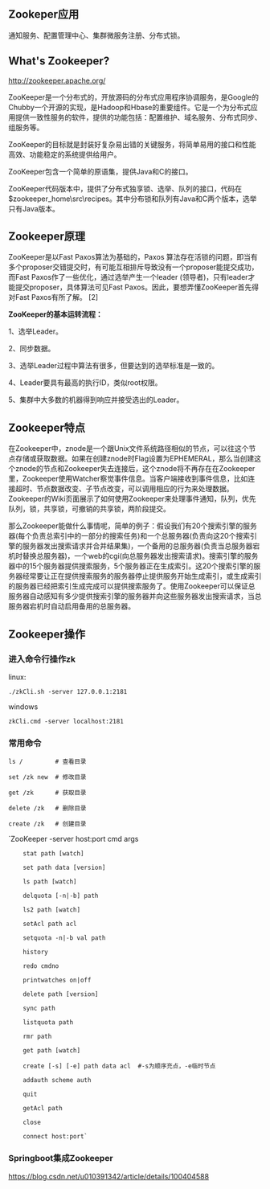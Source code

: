 ## Zookeper应用

通知服务、配置管理中心、集群微服务注册、分布式锁。

## What's Zookeeper?

http://zookeeper.apache.org/


ZooKeeper是一个分布式的，开放源码的分布式应用程序协调服务，是Google的Chubby一个开源的实现，是Hadoop和Hbase的重要组件。它是一个为分布式应用提供一致性服务的软件，提供的功能包括：配置维护、域名服务、分布式同步、组服务等。

ZooKeeper的目标就是封装好复杂易出错的关键服务，将简单易用的接口和性能高效、功能稳定的系统提供给用户。

ZooKeeper包含一个简单的原语集，提供Java和C的接口。

ZooKeeper代码版本中，提供了分布式独享锁、选举、队列的接口，代码在$zookeeper_home\src\recipes。其中分布锁和队列有Java和C两个版本，选举只有Java版本。

## Zookeeper原理

ZooKeeper是以Fast Paxos算法为基础的，Paxos 算法存在活锁的问题，即当有多个proposer交错提交时，有可能互相排斥导致没有一个proposer能提交成功，而Fast Paxos作了一些优化，通过选举产生一个leader (领导者)，只有leader才能提交proposer，具体算法可见Fast Paxos。因此，要想弄懂ZooKeeper首先得对Fast Paxos有所了解。 [2]
 
**ZooKeeper的基本运转流程：**

1、选举Leader。

2、同步数据。

3、选举Leader过程中算法有很多，但要达到的选举标准是一致的。

4、Leader要具有最高的执行ID，类似root权限。

5、集群中大多数的机器得到响应并接受选出的Leader。

## Zookeeper特点
在Zookeeper中，znode是一个跟Unix文件系统路径相似的节点，可以往这个节点存储或获取数据。如果在创建znode时Flag设置为EPHEMERAL，那么当创建这个znode的节点和Zookeeper失去连接后，这个znode将不再存在在Zookeeper里，Zookeeper使用Watcher察觉事件信息。当客户端接收到事件信息，比如连接超时、节点数据改变、子节点改变，可以调用相应的行为来处理数据。Zookeeper的Wiki页面展示了如何使用Zookeeper来处理事件通知，队列，优先队列，锁，共享锁，可撤销的共享锁，两阶段提交。

那么Zookeeper能做什么事情呢，简单的例子：假设我们有20个搜索引擎的服务器(每个负责总索引中的一部分的搜索任务)和一个总服务器(负责向这20个搜索引擎的服务器发出搜索请求并合并结果集)，一个备用的总服务器(负责当总服务器宕机时替换总服务器)，一个web的cgi(向总服务器发出搜索请求)。搜索引擎的服务器中的15个服务器提供搜索服务，5个服务器正在生成索引。这20个搜索引擎的服务器经常要让正在提供搜索服务的服务器停止提供服务开始生成索引，或生成索引的服务器已经把索引生成完成可以提供搜索服务了。使用Zookeeper可以保证总服务器自动感知有多少提供搜索引擎的服务器并向这些服务器发出搜索请求，当总服务器宕机时自动启用备用的总服务器。


## Zookeeper操作

### 进入命令行操作zk

linux:

`./zkCli.sh -server 127.0.0.1:2181`

windows

`zkCli.cmd -server localhost:2181`

### 常用命令

`ls /         # 查看目录`

`set /zk new  # 修改目录`

`get /zk      # 获取目录`

`delete /zk   # 删除目录`

`create /zk   # 创建目录`

`ZooKeeper -server host:port cmd args

        stat path [watch]
        
        set path data [version]
        
        ls path [watch]
        
        delquota [-n|-b] path
        
        ls2 path [watch]
        
        setAcl path acl
        
        setquota -n|-b val path
        
        history
        
        redo cmdno
        
        printwatches on|off
        
        delete path [version]
        
        sync path
        
        listquota path
        
        rmr path
        
        get path [watch]
        
        create [-s] [-e] path data acl  #-s为顺序充点，-e临时节点
        
        addauth scheme auth
        
        quit
        
        getAcl path
        
        close
        
        connect host:port`
        
### Springboot集成Zookeeper

 https://blog.csdn.net/u010391342/article/details/100404588